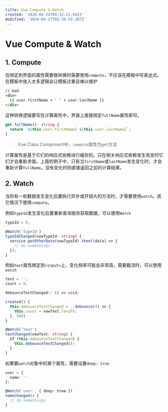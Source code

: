 ```yaml
---
title: Vue Compute & Watch
created: '2020-04-24T09:32:21.842Z'
modified: '2020-04-27T05:38:59.307Z'
---
```


# Vue Compute & Watch

## 1. Compute
在绑定到界面的属性需要做转换时需要使用`compute`，不应该在模板中写表达式。在模板中放入太多逻辑会让模板过重且难以维护

```html
// bad
<div>
  {{ user.firstName + ' ' + user.lastName }}
</div>
```

这种转换逻辑要写在计算属性中，界面上直接绑定`fullName`属性即可。
```ts
get fullName(): string {
  return `${this.user.firstName} ${this.user.lastName}`;
}
```
> Vue Class Component中，`compute`属性为`get`方法

计算属性是基于它们的响应式依赖进行缓存的。只在相关响应式依赖发生改变时它们才会重新求值。上面的例子中，只有当`firstName`或`lastName`发生变化时，才会重新计算`fullName`。没有变化时则直接返回之前的计算结果。

## 2. Watch
当你有一些数据发生变化后要执行异步或开销大的方法时，才需要使用`watch`。其它情况下使用`compute`。


例如`typeId`发生变化后要重新查询服务获取数据，可以使用`Watch`
```ts
typeId = 0;

@Watch('typeId')
typeIdChanged(newTypeId: string) {
  service.getOtherData(newTypeId).then((data) => {
    // do somethings
  });
}
```


例如`text`属性绑定到`<input>`上，变化频率可能会非常高，需要截流时，可以使用`watch`
```ts
text = '';
count = 0;

debounceTextChanged!: () => void;

created() {
  this.debounceTextChanged = _.debounce(() => {
    this.count = newText.length;
  }, 500)
}

@Watch('text')
textChanged(newText: string) {
  if (this.debounceTextChanged) {
    this.debounceTextChanged();
  }
}
```

如果要`watch`对象中的某个属性，需要设置`deep: true`
```ts
user = {
  name: ''
};

@Watch('user', { deep: true })
nameChanged() {
  // do somethings
}
```

